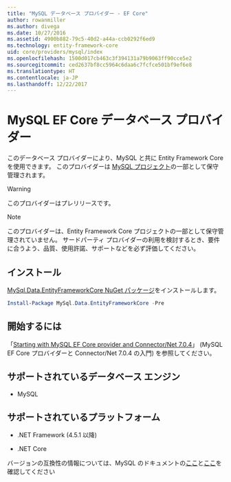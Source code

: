 ```yaml
---
title: "MySQL データベース プロバイダー - EF Core"
author: rowanmiller
ms.author: divega
ms.date: 10/27/2016
ms.assetid: 4900b882-79c5-40d2-a44a-ccb0292f6ed9
ms.technology: entity-framework-core
uid: core/providers/mysql/index
ms.openlocfilehash: 1500d017cb463c3f394131a79b9063ff90cce5e2
ms.sourcegitcommit: ced2637bf8cc5964c6daa6c7fcfce501bf9ef6e8
ms.translationtype: HT
ms.contentlocale: ja-JP
ms.lasthandoff: 12/22/2017
---
```

# <a name="mysql-ef-core-database-provider"></a>MySQL EF Core データベース プロバイダー

このデータベース プロバイダーにより、MySQL と共に Entity Framework Core を使用できます。 このプロバイダーは [MySQL プロジェクト](http://dev.mysql.com)の一部として保守管理されます。

> [!WARNING]  
> このプロバイダーはプレリリースです。

> [!NOTE]  
> このプロバイダーは、Entity Framework Core プロジェクトの一部として保守管理されていません。 サードパーティ プロバイダーの利用を検討するとき、要件に合うよう、品質、使用許諾、サポートなどを必ず評価してください。

## <a name="install"></a>インストール

[MySql.Data.EntityFrameworkCore NuGet パッケージ](https://www.nuget.org/packages/MySql.Data.EntityFrameworkCore)をインストールします。

``` powershell
Install-Package MySql.Data.EntityFrameworkCore -Pre
```

## <a name="get-started"></a>開始するには

「[Starting with MySQL EF Core provider and Connector/Net 7.0.4](http://insidemysql.com/howto-starting-with-mysql-ef-core-provider-and-connectornet-7-0-4/)」 (MySQL EF Core プロバイダーと Connector/Net 7.0.4 の入門) を参照してください。

## <a name="supported-database-engines"></a>サポートされているデータベース エンジン

* MySQL

## <a name="supported-platforms"></a>サポートされているプラットフォーム

* .NET Framework (4.5.1 以降)

* .NET Core

バージョンの互換性の情報については、MySQL のドキュメントの[ここ](https://dev.mysql.com/doc/connector-net/en/connector-net-versions.html)と[ここ](https://dev.mysql.com/doc/connector-net/en/connector-net-entityframework-core.html)を確認してください
